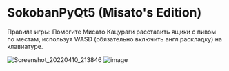 # SokobanPyQt5 (Misato's Edition)
Правила игры: 
Помогите Мисато Кацураги расставить ящики с пивом по местам, используя WASD (обязательно включить англ.раскладку) на клавиатуре.

![Screenshot_20220410_213846](https://user-images.githubusercontent.com/79861737/162640848-b0b13f72-3495-4969-be16-6688b4961766.png)
![image](https://user-images.githubusercontent.com/79861737/162710405-a814c121-917b-467f-9d4e-9930e096aaeb.png)

